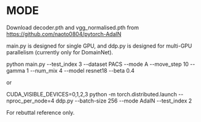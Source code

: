# MODE

Download decoder.pth and vgg_normalised.pth from https://github.com/naoto0804/pytorch-AdaIN 

main.py is designed for single GPU, and ddp.py is designed for multi-GPU parallelism (currently only for DomainNet). 

python main.py --test_index 3 --dataset PACS --mode A --move_step 10 --gamma 1 --num_mix 4 --model resnet18 --beta 0.4

or

CUDA_VISIBLE_DEVICES=0,1,2,3 python -m torch.distributed.launch --nproc_per_node=4 ddp.py --batch-size 256 --mode AdaIN --test_index 2

For rebuttal reference only.
